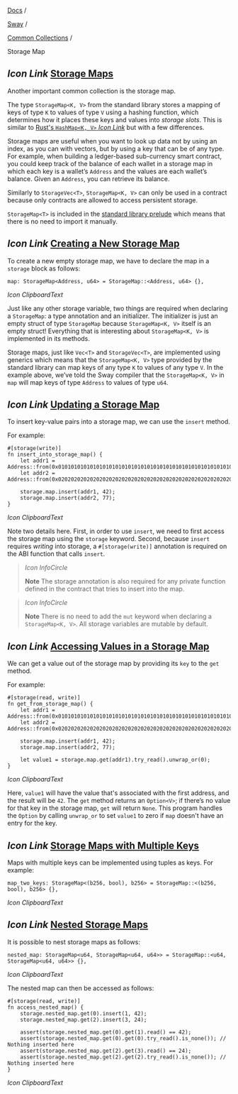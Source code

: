 [Docs](https://docs.fuel.network/) /

[Sway](https://docs.fuel.network/docs/sway/) /

[Common Collections](https://docs.fuel.network/docs/sway/common-collections/) /

Storage Map

## _Icon Link_ [Storage Maps](https://docs.fuel.network/docs/sway/common-collections/storage_map/\#storage-maps)

Another important common collection is the storage map.

The type `StorageMap<K, V>` from the standard library stores a mapping of keys of type `K` to values of type `V` using a hashing function, which determines how it places these keys and values into _storage slots_. This is similar to [Rust's `HashMap<K, V>` _Icon Link_](https://doc.rust-lang.org/std/collections/struct.HashMap.html) but with a few differences.

Storage maps are useful when you want to look up data not by using an index, as you can with vectors, but by using a key that can be of any type. For example, when building a ledger-based sub-currency smart contract, you could keep track of the balance of each wallet in a storage map in which each key is a wallet’s `Address` and the values are each wallet’s balance. Given an `Address`, you can retrieve its balance.

Similarly to `StorageVec<T>`, `StorageMap<K, V>` can only be used in a contract because only contracts are allowed to access persistent storage.

`StorageMap<T>` is included in the [standard library prelude](https://docs.fuel.network/docs/sway/introduction/standard_library/#standard-library-prelude) which means that there is no need to import it manually.

## _Icon Link_ [Creating a New Storage Map](https://docs.fuel.network/docs/sway/common-collections/storage_map/\#creating-a-new-storage-map)

To create a new empty storage map, we have to declare the map in a `storage` block as follows:

```fuel_Box fuel_Box-idXKMmm-css
map: StorageMap<Address, u64> = StorageMap::<Address, u64> {},
```

_Icon ClipboardText_

Just like any other storage variable, two things are required when declaring a `StorageMap`: a type annotation and an initializer. The initializer is just an empty struct of type `StorageMap` because `StorageMap<K, V>` itself is an empty struct! Everything that is interesting about `StorageMap<K, V>` is implemented in its methods.

Storage maps, just like `Vec<T>` and `StorageVec<T>`, are implemented using generics which means that the `StorageMap<K, V>` type provided by the standard library can map keys of any type `K` to values of any type `V`. In the example above, we’ve told the Sway compiler that the `StorageMap<K, V>` in `map` will map keys of type `Address` to values of type `u64`.

## _Icon Link_ [Updating a Storage Map](https://docs.fuel.network/docs/sway/common-collections/storage_map/\#updating-a-storage-map)

To insert key-value pairs into a storage map, we can use the `insert` method.

For example:

```fuel_Box fuel_Box-idXKMmm-css
#[storage(write)]
fn insert_into_storage_map() {
    let addr1 = Address::from(0x0101010101010101010101010101010101010101010101010101010101010101);
    let addr2 = Address::from(0x0202020202020202020202020202020202020202020202020202020202020202);

    storage.map.insert(addr1, 42);
    storage.map.insert(addr2, 77);
}
```

_Icon ClipboardText_

Note two details here. First, in order to use `insert`, we need to first access the storage map using the `storage` keyword. Second, because `insert` requires _writing_ into storage, a `#[storage(write)]` annotation is required on the ABI function that calls `insert`.

> _Icon InfoCircle_
>
> **Note**
> The storage annotation is also required for any private function defined in the contract that tries to insert into the map.

> _Icon InfoCircle_
>
> **Note**
> There is no need to add the `mut` keyword when declaring a `StorageMap<K, V>`. All storage variables are mutable by default.

## _Icon Link_ [Accessing Values in a Storage Map](https://docs.fuel.network/docs/sway/common-collections/storage_map/\#accessing-values-in-a-storage-map)

We can get a value out of the storage map by providing its `key` to the `get` method.

For example:

```fuel_Box fuel_Box-idXKMmm-css
#[storage(read, write)]
fn get_from_storage_map() {
    let addr1 = Address::from(0x0101010101010101010101010101010101010101010101010101010101010101);
    let addr2 = Address::from(0x0202020202020202020202020202020202020202020202020202020202020202);

    storage.map.insert(addr1, 42);
    storage.map.insert(addr2, 77);

    let value1 = storage.map.get(addr1).try_read().unwrap_or(0);
}
```

_Icon ClipboardText_

Here, `value1` will have the value that's associated with the first address, and the result will be `42`. The `get` method returns an `Option<V>`; if there’s no value for that key in the storage map, `get` will return `None`. This program handles the `Option` by calling `unwrap_or` to set `value1` to zero if `map` doesn't have an entry for the key.

## _Icon Link_ [Storage Maps with Multiple Keys](https://docs.fuel.network/docs/sway/common-collections/storage_map/\#storage-maps-with-multiple-keys)

Maps with multiple keys can be implemented using tuples as keys. For example:

```fuel_Box fuel_Box-idXKMmm-css
map_two_keys: StorageMap<(b256, bool), b256> = StorageMap::<(b256, bool), b256> {},
```

_Icon ClipboardText_

## _Icon Link_ [Nested Storage Maps](https://docs.fuel.network/docs/sway/common-collections/storage_map/\#nested-storage-maps)

It is possible to nest storage maps as follows:

```fuel_Box fuel_Box-idXKMmm-css
nested_map: StorageMap<u64, StorageMap<u64, u64>> = StorageMap::<u64, StorageMap<u64, u64>> {},
```

_Icon ClipboardText_

The nested map can then be accessed as follows:

```fuel_Box fuel_Box-idXKMmm-css
#[storage(read, write)]
fn access_nested_map() {
    storage.nested_map.get(0).insert(1, 42);
    storage.nested_map.get(2).insert(3, 24);

    assert(storage.nested_map.get(0).get(1).read() == 42);
    assert(storage.nested_map.get(0).get(0).try_read().is_none()); // Nothing inserted here
    assert(storage.nested_map.get(2).get(3).read() == 24);
    assert(storage.nested_map.get(2).get(2).try_read().is_none()); // Nothing inserted here
}
```

_Icon ClipboardText_